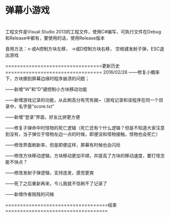 # 弹幕小游戏
#

工程文件是Visual Studio 2013的工程文件，使用C#编写，可执行文件在Debug和Release中都有，要使用的话，使用Release版本

食用方法：←或A控制方块左移， →或D控制方块右移， 空格键发射子弹，ESC退出游戏



=================================更新历史=================================
2016/02/28
——修复小概率下，方块挪到屏幕边缘时程序崩溃的问题；

——新增“W”和“D”键控制小方块移动功能

——新增游戏记录的功能，从此刷高分有凭有据~（游戏记录和该程序在同一个目录中，名字是“score.txt”

——新增“登录”界面，好友比拼更方便

——修复子弹命中时怪物的死亡逻辑（死亡还有个什么逻辑？但是不知道大家注意到没有，当子弹位于怪物左边一点的时候，即便没和怪物接触，怪物也会死亡）

——修改界面刷新率，但是即便这样，屏幕有时候也会闪烁

——修改方块移动逻辑，方块移动更加平顺，并提高了方块的移动速度，要打怪怎能不快点？

——修改发射子弹逻辑，支持连发，感觉更爽

——死了之后重新再来，今儿我就不信刷不了记录了

——新增作者贱贱的问候



===================================结束===================================
